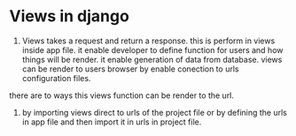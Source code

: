 # Views in django
1. Views takes a request and return a response.
this is perform in views inside app file.
it enable developer to define function for users and how things will be render.
it enable generation of data from database.
 views can be render to users browser by enable conection to urls configuration files.

 there are to ways this views function can be render to the url.
 1. by importing views direct to urls of the project file or by defining the urls in app file and then import it in urls in project file.